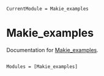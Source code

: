 ```@meta
CurrentModule = Makie_examples
```

# Makie_examples

Documentation for [Makie_examples](https://github.com/tp2750/Makie_examples.jl).

```@index
```

```@autodocs
Modules = [Makie_examples]
```
